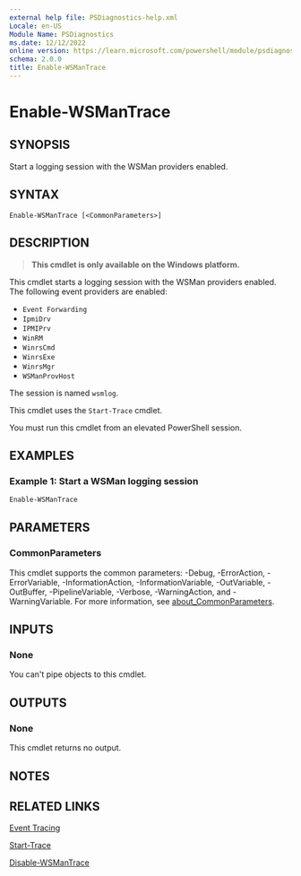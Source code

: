 ```yaml
---
external help file: PSDiagnostics-help.xml
Locale: en-US
Module Name: PSDiagnostics
ms.date: 12/12/2022
online version: https://learn.microsoft.com/powershell/module/psdiagnostics/enable-wsmantrace?view=powershell-7.3&WT.mc_id=ps-gethelp
schema: 2.0.0
title: Enable-WSManTrace
---
```


# Enable-WSManTrace

## SYNOPSIS
Start a logging session with the WSMan providers enabled.

## SYNTAX

```
Enable-WSManTrace [<CommonParameters>]
```

## DESCRIPTION

> **This cmdlet is only available on the Windows platform.**

This cmdlet starts a logging session with the WSMan providers enabled. The following event
providers are enabled:

- `Event Forwarding`
- `IpmiDrv`
- `IPMIPrv`
- `WinRM`
- `WinrsCmd`
- `WinrsExe`
- `WinrsMgr`
- `WSManProvHost`

The session is named `wsmlog`.

This cmdlet uses the `Start-Trace` cmdlet.

You must run this cmdlet from an elevated PowerShell session.

## EXAMPLES

### Example 1: Start a WSMan logging session

```powershell
Enable-WSManTrace
```

## PARAMETERS

### CommonParameters

This cmdlet supports the common parameters: -Debug, -ErrorAction, -ErrorVariable,
-InformationAction, -InformationVariable, -OutVariable, -OutBuffer, -PipelineVariable, -Verbose,
-WarningAction, and -WarningVariable. For more information, see
[about_CommonParameters](https://go.microsoft.com/fwlink/?LinkID=113216).

## INPUTS

### None

You can't pipe objects to this cmdlet.

## OUTPUTS

### None

This cmdlet returns no output.

## NOTES

## RELATED LINKS

[Event Tracing](/windows/desktop/ETW/event-tracing-portal)

[Start-Trace](start-trace.md)

[Disable-WSManTrace](Disable-WSManTrace.md)
